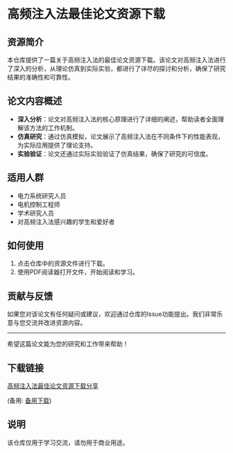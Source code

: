 # 高频注入法最佳论文资源下载

## 资源简介

本仓库提供了一篇关于高频注入法的最佳论文资源下载。该论文对高频注入法进行了深入的分析，从理论仿真到实际实验，都进行了详尽的探讨和分析，确保了研究结果的准确性和可靠性。

## 论文内容概述

- **深入分析**：论文对高频注入法的核心原理进行了详细的阐述，帮助读者全面理解该方法的工作机制。
- **仿真研究**：通过仿真模拟，论文展示了高频注入法在不同条件下的性能表现，为实际应用提供了理论支持。
- **实验验证**：论文还通过实际实验验证了仿真结果，确保了研究的可信度。

## 适用人群

- 电力系统研究人员
- 电机控制工程师
- 学术研究人员
- 对高频注入法感兴趣的学生和爱好者

## 如何使用

1. 点击仓库中的资源文件进行下载。
2. 使用PDF阅读器打开文件，开始阅读和学习。

## 贡献与反馈

如果您对该论文有任何疑问或建议，欢迎通过仓库的Issue功能提出。我们非常乐意与您交流并改进资源内容。

---

希望这篇论文能为您的研究和工作带来帮助！

## 下载链接
[高频注入法最佳论文资源下载分享](https://pan.quark.cn/s/9142f395ab7c) 

(备用: [备用下载](https://pan.baidu.com/s/1Yi4wRcbDuLUwmAWMQGqakA?pwd=1234))

## 说明

该仓库仅用于学习交流，请勿用于商业用途。
